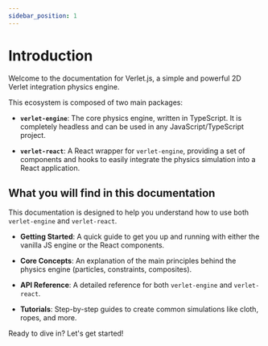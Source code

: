 ```yaml
---
sidebar_position: 1
---
```


# Introduction

Welcome to the documentation for Verlet.js, a simple and powerful 2D Verlet integration physics engine.

This ecosystem is composed of two main packages:

- **`verlet-engine`**: The core physics engine, written in TypeScript. It is completely headless and can be used in any JavaScript/TypeScript project.

- **`verlet-react`**: A React wrapper for `verlet-engine`, providing a set of components and hooks to easily integrate the physics simulation into a React application.

## What you will find in this documentation

This documentation is designed to help you understand how to use both `verlet-engine` and `verlet-react`.

- **Getting Started**: A quick guide to get you up and running with either the vanilla JS engine or the React components.

- **Core Concepts**: An explanation of the main principles behind the physics engine (particles, constraints, composites).

- **API Reference**: A detailed reference for both `verlet-engine` and `verlet-react`.

- **Tutorials**: Step-by-step guides to create common simulations like cloth, ropes, and more.

Ready to dive in? Let's get started!
